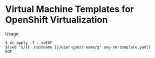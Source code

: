 # Virtual Machine Templates for OpenShift Virtualization

Usage
```
$ oc apply -f - <<EOF
$(sed "s/{{ .hostname }}/user-guest-name/g" any-vm-template.yaml)
EOF
```


